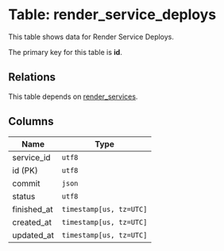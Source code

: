 # Table: render_service_deploys

This table shows data for Render Service Deploys.

The primary key for this table is **id**.

## Relations

This table depends on [render_services](render_services).

## Columns

| Name          | Type          |
| ------------- | ------------- |
|service_id|`utf8`|
|id (PK)|`utf8`|
|commit|`json`|
|status|`utf8`|
|finished_at|`timestamp[us, tz=UTC]`|
|created_at|`timestamp[us, tz=UTC]`|
|updated_at|`timestamp[us, tz=UTC]`|